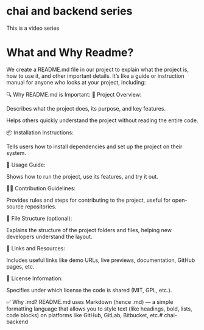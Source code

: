 # chai and backend series
This is a video series 



# What and Why Readme?

 We create a README.md file in our project to explain what the project is, how to use it, and other important details. It’s like a guide or instruction manual for anyone who looks at your project, including:

🔍 Why README.md is Important:
🧾 Project Overview:

Describes what the project does, its purpose, and key features.

Helps others quickly understand the project without reading the entire code.

📦 Installation Instructions:

Tells users how to install dependencies and set up the project on their system.

🚀 Usage Guide:

Shows how to run the project, use its features, and try it out.

🧑‍💻 Contribution Guidelines:

Provides rules and steps for contributing to the project, useful for open-source repositories.

📁 File Structure (optional):

Explains the structure of the project folders and files, helping new developers understand the layout.

🔗 Links and Resources:

Includes useful links like demo URLs, live previews, documentation, GitHub pages, etc.

📄 License Information:

Specifies under which license the code is shared (MIT, GPL, etc.).

✅ Why .md?
README.md uses Markdown (hence .md) — a simple formatting language that allows you to style text (like headings, bold, lists, code blocks) on platforms like GitHub, GitLab, Bitbucket, etc.#   c h a i - b a c k e n d  
 
